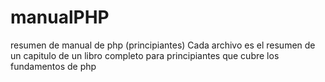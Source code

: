 # manualPHP
resumen de manual de php (principiantes)
Cada archivo es el resumen de un capitulo de un libro completo para principiantes que cubre los fundamentos de php
